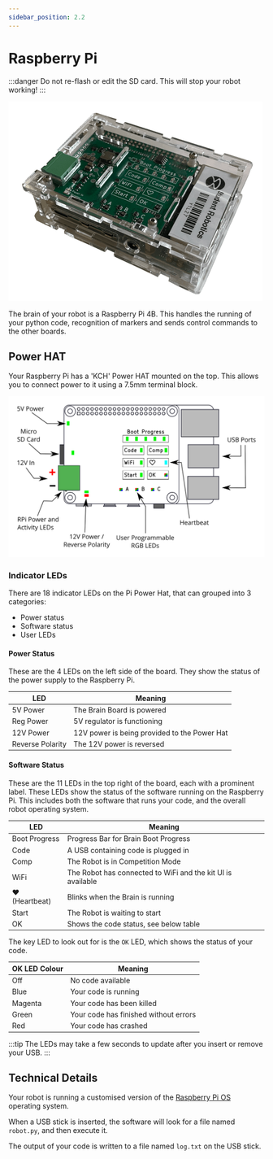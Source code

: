 ```yaml
---
sidebar_position: 2.2
---
```


# Raspberry Pi

:::danger
Do not re-flash or edit the SD card. This will stop your robot working!
:::

![Raspberry Pi 3B+](../assets/img/kit/pi.png)

The brain of your robot is a Raspberry Pi 4B. This handles the running of your python code, recognition of markers and sends control commands to the other boards.

## Power HAT

Your Raspberry Pi has a 'KCH' Power HAT mounted on the top. This allows you to connect power to it using a 7.5mm terminal block.

![Power HAT](../assets/img/kit/power-hat.svg)

### Indicator LEDs

There are 18 indicator LEDs on the Pi Power Hat, that can grouped into 3 categories:
- Power status
- Software status
- User LEDs

#### Power Status

These are the 4 LEDs on the left side of the board. They show the status of the power supply to the Raspberry Pi.

| LED              | Meaning
|------------------|-------------------------
| 5V Power         | The Brain Board is powered
| Reg Power        | 5V regulator is functioning
| 12V Power        | 12V power is being provided to the Power Hat
| Reverse Polarity | The 12V power is reversed


#### Software Status

These are the 11 LEDs in the top right of the board, each with a prominent label.
These LEDs show the status of the software running on the Raspberry Pi.
This includes both the software that runs your code, and the overall robot operating system.

| LED              | Meaning
|------------------|-------------------------
| Boot Progress    | Progress Bar for Brain Boot Progress
| Code             | A USB containing code is plugged in
| Comp             | The Robot is in Competition Mode
| WiFi             | The Robot has connected to WiFi and the kit UI is available
| ♥ (Heartbeat)    | Blinks when the Brain is running
| Start            | The Robot is waiting to start
| OK               | Shows the code status, see below table

The key LED to look out for is the `OK` LED, which shows the status of your code.

| OK LED Colour | Meaning
|---------------|--------------------------
| Off           | No code available
| Blue          | Your code is running
| Magenta       | Your code has been killed
| Green         | Your code has finished without errors
| Red           | Your code has crashed

:::tip
The LEDs may take a few seconds to update after you insert or remove your USB.
:::

## Technical Details

Your robot is running a customised version of the [Raspberry Pi OS](https://www.raspberrypi.com/software/) operating system.

When a USB stick is inserted, the software will look for a file named `robot.py`, and then execute it.

The output of your code is written to a file named `log.txt` on the USB stick.
